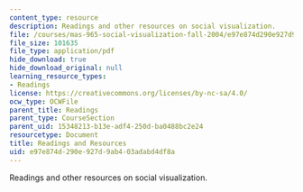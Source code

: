 ```yaml
---
content_type: resource
description: Readings and other resources on social visualization.
file: /courses/mas-965-social-visualization-fall-2004/e97e874d290e927d9ab403adabd4df8a_readings.pdf
file_size: 101635
file_type: application/pdf
hide_download: true
hide_download_original: null
learning_resource_types:
- Readings
license: https://creativecommons.org/licenses/by-nc-sa/4.0/
ocw_type: OCWFile
parent_title: Readings
parent_type: CourseSection
parent_uid: 15348213-b13e-adf4-250d-ba0488bc2e24
resourcetype: Document
title: Readings and Resources
uid: e97e874d-290e-927d-9ab4-03adabd4df8a
---
```

Readings and other resources on social visualization.
